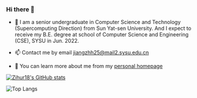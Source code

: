 ### Hi there 👋

- 👯 I am a senior undergraduate in Computer Science and Technology (Supercomputing Direction) from Sun Yat-sen University. And I expect to receive my B.E. degree at school of Computer Science and Engineering (CSE), SYSU in Jun. 2022.

- 📫 Contact me by email jiangzhh25@mail2.sysu.edu.cn

- 🤔 You can learn more about me from my [personal homepage]()

<!--
**Zihur18/Zihur18** is a ✨ _special_ ✨ repository because its `README.md` (this file) appears on your GitHub profile.

Here are some ideas to get you started:

- 🔭 I’m currently working on ...
- 🌱 I’m currently learning ...
- 👯 I’m looking to collaborate on ...
- 🤔 I’m looking for help with ...
- 💬 Ask me about ...
- 📫 How to reach me: ...
- 😄 Pronouns: ...
- ⚡ Fun fact: ...
-->

[![Zihur18's GitHub stats](https://github-readme-stats.vercel.app/api?username=Zihur18&show_icons=true&count_private=true&theme=dracula)](https://github.com/anuraghazra/github-readme-stats)

![Top Langs](https://github-readme-stats.vercel.app/api/top-langs/?username=Zihur18&layout=compact&hide_border=true) 
